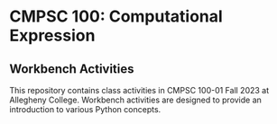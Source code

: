 # CMPSC 100: Computational Expression

## Workbench Activities

This repository contains class activities in CMPSC 100-01 Fall 2023 at Allegheny College. Workbench activities are designed to provide an introduction to various Python concepts.